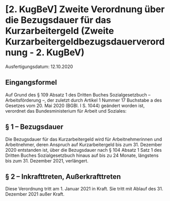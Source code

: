 # [2. KugBeV] Zweite Verordnung über die Bezugsdauer für das Kurzarbeitergeld  (Zweite Kurzarbeitergeldbezugsdauerverordnung - 2. KugBeV)

Ausfertigungsdatum: 12.10.2020

 

## Eingangsformel

Auf Grund des § 109 Absatz 1 des Dritten Buches Sozialgesetzbuch – Arbeitsförderung –, der zuletzt durch Artikel 1 Nummer 17 Buchstabe a des Gesetzes vom 20. Mai 2020 (BGBl. I S. 1044) geändert worden ist, verordnet das Bundesministerium für Arbeit und Soziales:


## § 1 – Bezugsdauer

Die Bezugsdauer für das Kurzarbeitergeld wird für Arbeitnehmerinnen und Arbeitnehmer, deren Anspruch auf Kurzarbeitergeld bis zum 31. Dezember 2020 entstanden ist, über die Bezugsdauer nach § 104 Absatz 1 Satz 1 des Dritten Buches Sozialgesetzbuch hinaus auf bis zu 24 Monate, längstens bis zum 31. Dezember 2021, verlängert.


## § 2 – Inkrafttreten, Außerkrafttreten

Diese Verordnung tritt am 1. Januar 2021 in Kraft. Sie tritt mit Ablauf des 31. Dezember 2021 außer Kraft.
